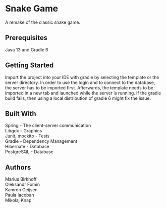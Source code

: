 # Snake Game

A remake of the classic snake game.

## Prerequisites

Java 13 and Gradle 6

## Getting Started

Import the project into your IDE with gradle by selecting the template or the server directory. In order to use the login and to connect to the database, the server has to be imported first. Afterwards, the template needs to be imported in a new tab and launched while the server is running. If the gradle build fails, then using a local distribution of gradle 6 might fix the issue.

## Built With

Spring - The client-server communication  
Libgdx - Graphics  
Junit, mockito - Tests  
Gradle - Dependency Management  
Hibernate - Database  
PostgreSQL - Database  

## Authors

Marius Birkhoff  
Oleksandr Fomin  
Kamron Geijsen  
Paula Iacoban  
Mikolaj Knap  
